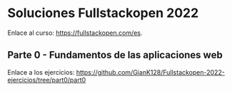 # Soluciones Fullstackopen 2022

Enlace al curso:
https://fullstackopen.com/es.

## Parte 0 - Fundamentos de las aplicaciones web

Enlace a los ejercicios: https://github.com/GianK128/Fullstackopen-2022-ejercicios/tree/part0/part0

